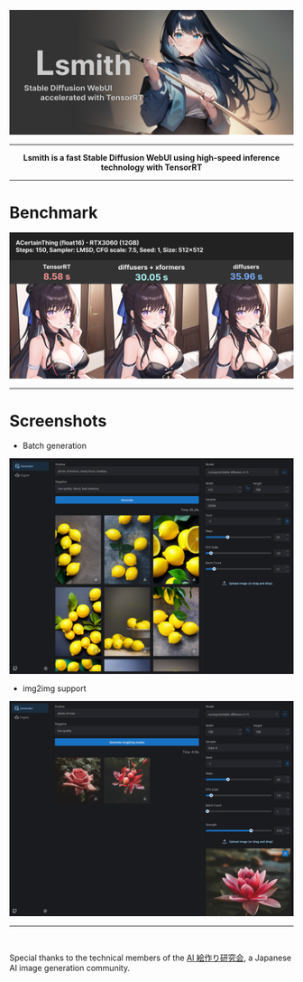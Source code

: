 ![](./images/readme-top.png)

---

<div align="center"><b>Lsmith is a fast Stable Diffusion WebUI using high-speed inference technology with TensorRT</b></div>

---

# Benchmark

![benchmark](./images/readme-benchmark.png)

---

# Screenshots

- Batch generation

![lemons](./images/readme-sample-screenshot-01.png)

- img2img support

![img2img](./images/readme-sample-screenshot-img2img-01.png)

---

<br />

Special thanks to the technical members of the [AI 絵作り研究会](https://discord.gg/ai-art), a Japanese AI image generation community.
